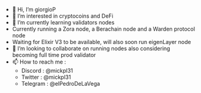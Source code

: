 - 👋 Hi, I’m giorgioP
- 👀 I’m interested in cryptocoins and DeFi
- 🌱 I’m currently learning validators nodes
-   Currently running a Zora node, a Berachain node and a Warden protocol node
-   Waiting for Elixir V3 to be available, will also soon run eigenLayer node
- 💞️ I’m looking to collaborate on running nodes also considering becoming full time prod validator
- 📫 How to reach me :
  * Discord : @mickpl31
  * Twitter : @mickpl31
  * Telegram : @elPedroDeLaVega


